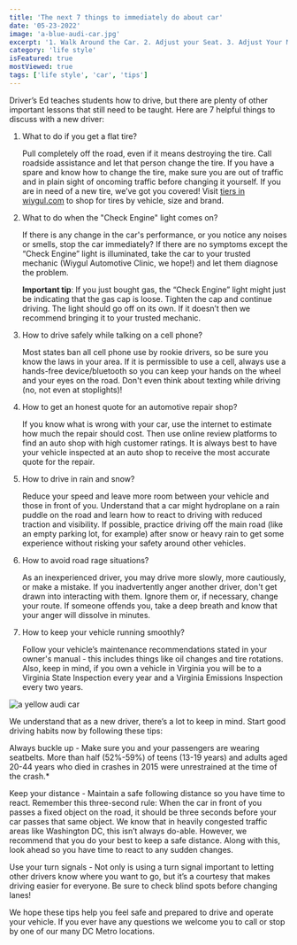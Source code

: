 ```yaml
---
title: 'The next 7 things to immediately do about car'
date: '05-23-2022'
image: 'a-blue-audi-car.jpg'
excerpt: '1. Walk Around the Car. 2. Adjust your Seat. 3. Adjust Your Mirrors...'
category: 'life style'
isFeatured: true
mostViewed: true
tags: ['life style', 'car', 'tips']
---
```


Driver’s Ed teaches students how to drive, but there are plenty of other important lessons that still need to be taught. Here are 7 helpful things to discuss with a new driver:

1. What to do if you get a flat tire?

   Pull completely off the road, even if it means destroying the tire. Call roadside assistance and let that person change the tire. If you have a spare and know how to change the tire, make sure you are out of traffic and in plain sight of oncoming traffic before changing it yourself. If you are in need of a new tire, we’ve got you covered! Visit [tiers in wiygul.com](http://wiygul.com/tires/) to shop for tires by vehicle, size and brand.

2. What to do when the "Check Engine" light comes on?

   If there is any change in the car's performance, or you notice any noises or smells, stop the car immediately? If there are no symptoms except the “Check Engine” light is illuminated, take the car to your trusted mechanic (Wiygul Automotive Clinic, we hope!) and let them diagnose the problem.

   **Important tip**: If you just bought gas, the “Check Engine” light might just be indicating that the gas cap is loose. Tighten the cap and continue driving. The light should go off on its own. If it doesn’t then we recommend bringing it to your trusted mechanic.

3. How to drive safely while talking on a cell phone?

   Most states ban all cell phone use by rookie drivers, so be sure you know the laws in your area. If it is permissible to use a cell, always use a hands-free device/bluetooth so you can keep your hands on the wheel and your eyes on the road. Don't even think about texting while driving (no, not even at stoplights)!

4. How to get an honest quote for an automotive repair shop?

   If you know what is wrong with your car, use the internet to estimate how much the repair should cost. Then use online review platforms to find an auto shop with high customer ratings. It is always best to have your vehicle inspected at an auto shop to receive the most accurate quote for the repair.

5. How to drive in rain and snow?

   Reduce your speed and leave more room between your vehicle and those in front of you. Understand that a car might hydroplane on a rain puddle on the road and learn how to react to driving with reduced traction and visibility. If possible, practice driving off the main road (like an empty parking lot, for example) after snow or heavy rain to get some experience without risking your safety around other vehicles.

6. How to avoid road rage situations?

   As an inexperienced driver, you may drive more slowly, more cautiously, or make a mistake. If you inadvertently anger another driver, don't get drawn into interacting with them. Ignore them or, if necessary, change your route. If someone offends you, take a deep breath and know that your anger will dissolve in minutes.

7. How to keep your vehicle running smoothly?

   Follow your vehicle’s maintenance recommendations stated in your owner's manual - this includes things like oil changes and tire rotations. Also, keep in mind, if you own a vehicle in Virginia you will be to a Virginia State Inspection every year and a Virginia Emissions Inspection every two years.

![a yellow audi car](/posts/the-next-7-things-to-immediately-do-about-car/a-yellow-audi-car.jpg)

We understand that as a new driver, there’s a lot to keep in mind. Start good driving habits now by following these tips:

Always buckle up - Make sure you and your passengers are wearing seatbelts. More than half (52%-59%) of teens (13-19 years) and adults aged 20-44 years who died in crashes in 2015 were unrestrained at the time of the crash.\*

Keep your distance - Maintain a safe following distance so you have time to react. Remember this three-second rule: When the car in front of you passes a fixed object on the road, it should be three seconds before your car passes that same object. We know that in heavily congested traffic areas like Washington DC, this isn’t always do-able. However, we recommend that you do your best to keep a safe distance. Along with this, look ahead so you have time to react to any sudden changes.

Use your turn signals - Not only is using a turn signal important to letting other drivers know where you want to go, but it’s a courtesy that makes driving easier for everyone. Be sure to check blind spots before changing lanes!

We hope these tips help you feel safe and prepared to drive and operate your vehicle. If you ever have any questions we welcome you to call or stop by one of our many DC Metro locations.
